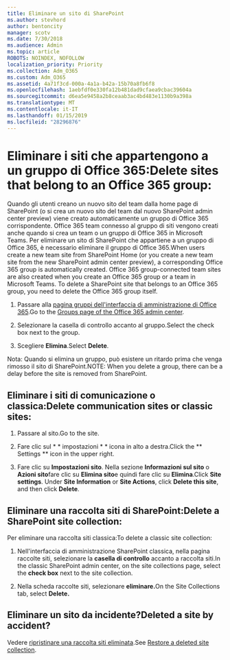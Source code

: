 ```yaml
---
title: Eliminare un sito di SharePoint
ms.author: stevhord
author: bentoncity
manager: scotv
ms.date: 7/30/2018
ms.audience: Admin
ms.topic: article
ROBOTS: NOINDEX, NOFOLLOW
localization_priority: Priority
ms.collection: Adm_O365
ms.custom: Adm_O365
ms.assetid: 4a71f3cd-000a-4a1a-b42a-15b70a8fb6f8
ms.openlocfilehash: 1aebfdf0e330fa12b481dad9cfaea9cbac39604a
ms.sourcegitcommit: d6ea5e9458a2b8ceaab3ac4bd483e1130b9a398a
ms.translationtype: MT
ms.contentlocale: it-IT
ms.lasthandoff: 01/15/2019
ms.locfileid: "28296876"
---
```

# <a name="delete-sites-that-belong-to-an-office-365-group"></a><span data-ttu-id="85b06-102">Eliminare i siti che appartengono a un gruppo di Office 365:</span><span class="sxs-lookup"><span data-stu-id="85b06-102">Delete sites that belong to an Office 365 group:</span></span>

<span data-ttu-id="85b06-p101">Quando gli utenti creano un nuovo sito del team dalla home page di SharePoint (o si crea un nuovo sito del team dal nuovo SharePoint admin center preview) viene creato automaticamente un gruppo di Office 365 corrispondente. Office 365 team connesso al gruppo di siti vengono creati anche quando si crea un team o un gruppo di Office 365 in Microsoft Teams. Per eliminare un sito di SharePoint che appartiene a un gruppo di Office 365, è necessario eliminare il gruppo di Office 365.</span><span class="sxs-lookup"><span data-stu-id="85b06-p101">When users create a new team site from SharePoint Home (or you create a new team site from the new SharePoint admin center preview), a corresponding Office 365 group is automatically created. Office 365 group-connected team sites are also created when you create an Office 365 group or a team in Microsoft Teams. To delete a SharePoint site that belongs to an Office 365 group, you need to delete the Office 365 group itself.</span></span> 
  
1. <span data-ttu-id="85b06-106">Passare alla [pagina gruppi dell'interfaccia di amministrazione di Office 365](https://portal.office.com/adminportal/home#/groups).</span><span class="sxs-lookup"><span data-stu-id="85b06-106">Go to the [Groups page of the Office 365 admin center](https://portal.office.com/adminportal/home#/groups).</span></span>
    
2. <span data-ttu-id="85b06-107">Selezionare la casella di controllo accanto al gruppo.</span><span class="sxs-lookup"><span data-stu-id="85b06-107">Select the check box next to the group.</span></span>
    
3. <span data-ttu-id="85b06-108">Scegliere **Elimina**.</span><span class="sxs-lookup"><span data-stu-id="85b06-108">Select **Delete**.</span></span>
    
<span data-ttu-id="85b06-109">Nota: Quando si elimina un gruppo, può esistere un ritardo prima che venga rimosso il sito di SharePoint.</span><span class="sxs-lookup"><span data-stu-id="85b06-109">NOTE: When you delete a group, there can be a delay before the site is removed from SharePoint.</span></span>
  
## <a name="delete-communication-sites-or-classic-sites"></a><span data-ttu-id="85b06-110">Eliminare i siti di comunicazione o classica:</span><span class="sxs-lookup"><span data-stu-id="85b06-110">Delete communication sites or classic sites:</span></span>

1. <span data-ttu-id="85b06-111">Passare al sito.</span><span class="sxs-lookup"><span data-stu-id="85b06-111">Go to the site.</span></span>
  
2. <span data-ttu-id="85b06-112">Fare clic sul \* \* impostazioni \* \* icona in alto a destra.</span><span class="sxs-lookup"><span data-stu-id="85b06-112">Click the \*\* Settings \*\* icon in the upper right.</span></span> 
  
3. <span data-ttu-id="85b06-p102">Fare clic su **Impostazioni sito**. Nella sezione **Informazioni sul sito** o **Azioni sito**fare clic su **Elimina sito**e quindi fare clic su **Elimina**.</span><span class="sxs-lookup"><span data-stu-id="85b06-p102">Click **Site settings**. Under **Site Information** or **Site Actions**, click **Delete this site**, and then click **Delete**.</span></span>
  
## <a name="delete-a-sharepoint-site-collection"></a><span data-ttu-id="85b06-115">Eliminare una raccolta siti di SharePoint:</span><span class="sxs-lookup"><span data-stu-id="85b06-115">Delete a SharePoint site collection:</span></span>

<span data-ttu-id="85b06-116">Per eliminare una raccolta siti classica:</span><span class="sxs-lookup"><span data-stu-id="85b06-116">To delete a classic site collection:</span></span>
  
1. <span data-ttu-id="85b06-117">Nell'interfaccia di amministrazione SharePoint classica, nella pagina raccolte siti, selezionare la **casella di controllo** accanto a raccolta siti.</span><span class="sxs-lookup"><span data-stu-id="85b06-117">In the classic SharePoint admin center, on the site collections page, select the **check box** next to the site collection.</span></span> 
    
2. <span data-ttu-id="85b06-118">Nella scheda raccolte siti, selezionare **eliminare.**</span><span class="sxs-lookup"><span data-stu-id="85b06-118">On the Site Collections tab, select **Delete.**</span></span>
    
## <a name="deleted-a-site-by-accident"></a><span data-ttu-id="85b06-119">Eliminare un sito da incidente?</span><span class="sxs-lookup"><span data-stu-id="85b06-119">Deleted a site by accident?</span></span>

<span data-ttu-id="85b06-120">Vedere [ripristinare una raccolta siti eliminata](https://go.microsoft.com/fwlink/?linkid=867660).</span><span class="sxs-lookup"><span data-stu-id="85b06-120">See [Restore a deleted site collection](https://go.microsoft.com/fwlink/?linkid=867660).</span></span>
  


